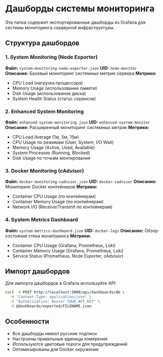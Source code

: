 # Дашборды системы мониторинга

Эта папка содержит экспортированные дашборды из Grafana для системы мониторинга серверной инфраструктуры.

## Структура дашбордов

### 1. System Monitoring (Node Exporter)
**Файл:** `system-monitoring-node-exporter.json`
**UID:** `node-monitor`
**Описание:** Базовый мониторинг системных метрик сервера
**Метрики:**
- CPU Load (нагрузка процессора)
- Memory Usage (использование памяти)
- Disk Usage (использование диска)
- System Health Status (статус сервисов)

### 2. Enhanced System Monitoring
**Файл:** `enhanced-system-monitoring.json`
**UID:** `enhanced-system-monitor`
**Описание:** Расширенный мониторинг системных метрик
**Метрики:**
- CPU Load Average (1м, 5м, 15м)
- CPU Usage по режимам (User, System, I/O Wait)
- Memory Usage (Active, Used, Available)
- System Processes (Running, Blocked)
- Disk Usage по точкам монтирования

### 3. Docker Monitoring (cAdvisor)
**Файл:** `docker-monitoring-cadvisor.json`
**UID:** `docker-cadvisor`
**Описание:** Мониторинг Docker контейнеров
**Метрики:**
- Container CPU Usage (по контейнерам)
- Container Memory Usage (по контейнерам)
- Network I/O (Receive/Transmit по контейнерам)

### 4. System Metrics Dashboard
**Файл:** `system-metrics-dashboard.json`
**UID:** `docker-logs`
**Описание:** Обзор состояния стека мониторинга
**Метрики:**
- Container CPU Usage (Grafana, Prometheus, Loki)
- Container Memory Usage (Grafana, Prometheus, Loki)
- Service Status (Prometheus, Node Exporter, cAdvisor)

## Импорт дашбордов

Для импорта дашбордов в Grafana используйте API:

```bash
curl -X POST http://localhost:3000/api/dashboards/db \
  -H "Content-Type: application/json" \
  -H "Authorization: Bearer YOUR_API_KEY" \
  -d @dashboards/exported/FILENAME.json
```

## Особенности

- Все дашборды имеют русские подписи
- Настроены правильные единицы измерения
- Используются цветовые пороги для предупреждений
- Оптимизированы для Docker окружения

